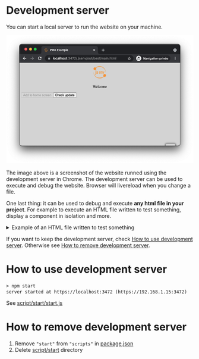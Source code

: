 # Development server

You can start a local server to run the website on your machine.

![stuff](./pwa_dev_server.png)

The image above is a screenshot of the website runned using the development server in Chrome. The development server can be used to execute and debug the website. Browser will livereload when you change a file.

One last thing: it can be used to debug and execute **any html file in your project**. For example to execute an HTML file written to test something, display a component in isolation and more.

<details>
  <summary>Example of an HTML file written to test something</summary>

[test/greet.dev.test.html](../../test/greet.dev.test.html)

![stuff](./test_dev_server.png)

</details>

If you want to keep the development server, check [How to use development server](#how-to-use-development-server). Otherwise see [How to remove development server](#how-to-remove-development-server).

# How to use development server

```console
> npm start
server started at https://localhost:3472 (https://192.168.1.15:3472)
```

See [script/start/start.js](../../script/start/start.js)

# How to remove development server

1. Remove `"start"` from `"scripts"` in [package.json](../../package.json#L26)
2. Delete [script/start](../../script/start) directory
